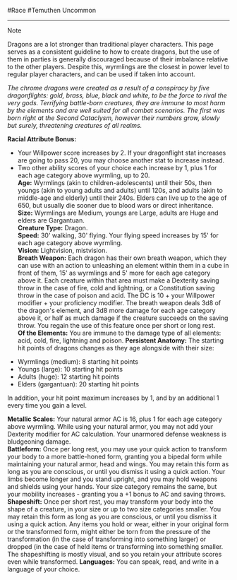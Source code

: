 #Race #Temuthen
Uncommon
- - -
>[!note] 
>Dragons are a lot stronger than traditional player characters. This page serves as a consistent guideline to how to create dragons, but the use of them in parties is generally discouraged because of their imbalance relative to the other players. Despite this, wyrmlings are the closest in power level to regular player characters, and can be used if taken into account.

_The chrome dragons were created as a result of a conspiracy by five dragonflights: gold, brass, blue, black and white, to be the force to rival the very gods. Terrifying battle-born creatures, they are immune to most harm by the elements and are well suited for all combat scenarios. The first was born right at the Second Cataclysm, however their numbers grow, slowly but surely, threatening creatures of all realms._
 
**Racial Attribute Bonus:** 
* Your Willpower score increases by 2. If your dragonflight stat increases are going to pass 20, you may choose another stat to increase instead.  
* Two other ability scores of your choice each increase by 1, plus 1 for each age category above wyrmling, up to 20.  
**Age:** Wyrmlings (akin to children-adolescents) until their 50s, then youngs (akin to young adults and adults) until 120s, and adults (akin to middle-age and elderly) until their 240s. Elders can live up to the age of 650, but usually die sooner due to blood wars or direct inheritance.  
**Size:** Wyrmlings are Medium, youngs are Large, adults are Huge and elders are Gargantuan.  
**Creature Type:** Dragon.  
**Speed:** 30' walking, 30' flying. Your flying speed increases by 15' for each age category above wyrmling.  
**Vision:** Lightvision, mistvision.  
**Breath Weapon:** Each dragon has their own breath weapon, which they can use with an action to unleashing an element within them in a cube in front of them, 15' as wyrmlings and 5' more for each age category above it. Each creature within that area must make a Dexterity saving throw in the case of fire, cold and lightning, or a Constitution saving throw in the case of poison and acid. The DC is 10 + your Willpower modifier + your proficiency modifier. The breath weapon deals 3d8 of the dragon's element, and 3d8 more damage for each age category above it, or half as much damage if the creature succeeds on the saving throw. You regain the use of this feature once per short or long rest.  
**Of the Elements:** You are immune to the damage type of all elements: acid, cold, fire, lightning and poison.
**Persistent Anatomy:** The starting hit points of dragons changes as they age alongside with their size:
- Wyrmlings (medium): 8 starting hit points
- Youngs (large): 10 starting hit points
- Adults (huge): 12 starting hit points
- Elders (gargantuan): 20 starting hit points

In addition, your hit point maximum increases by 1, and by an additional 1 every time you gain a level.

**Metallic Scales:** Your natural armor AC is 16, plus 1 for each age category above wyrmling. While using your natural armor, you may not add your Dexterity modifier for AC calculation. Your unarmored defense weakness is bludgeoning damage.  
**Battleform:** Once per long rest, you may use your quick action to transform your body to a more battle-honed form, granting you a bipedal form while maintaining your natural armor, head and wings. You may retain this form as long as you are conscious, or until you dismiss it using a quick action. Your limbs become longer and you stand upright, and you may hold weapons and shields using your hands. Your size category remains the same, but your mobility increases - granting you a +1 bonus to AC and saving throws.
**Shapeshift:** Once per short rest, you may transform your body into the shape of a creature, in your size or up to two size categories smaller. You may retain this form as long as you are conscious, or until you dismiss it using a quick action. Any items you hold or wear, either in your original form or the transformed form, might either be torn from the pressure of the transformation (in the case of transforming into something larger) or dropped (in the case of held items or transforming into something smaller. The shapeshifting is mostly visual, and so you retain your attribute scores even while transformed.
**Languages:** You can speak, read, and write in a language of your choice.
